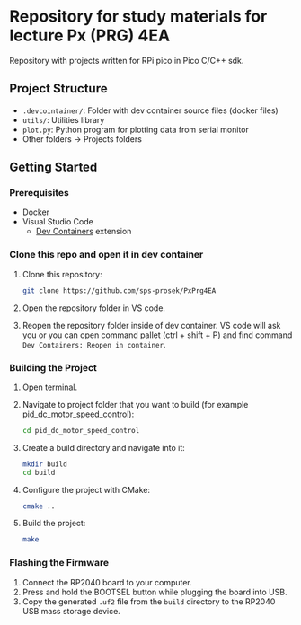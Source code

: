 # Repository for study materials for lecture Px (PRG) 4EA

Repository with projects written for RPi pico in Pico C/C++ sdk.

## Project Structure

- `.devcointainer/`: Folder with dev container source files (docker files)
- `utils/`: Utilities library
- `plot.py`: Python program for plotting data from serial monitor
- Other folders -> Projects folders

## Getting Started

### Prerequisites

- Docker
- Visual Studio Code
   - [Dev Containers](https://marketplace.visualstudio.com/items?itemName=ms-vscode-remote.remote-containers) extension

### Clone this repo and open it in dev container

1. Clone this repository:

   ```sh
   git clone https://github.com/sps-prosek/PxPrg4EA
   ```

2. Open the repository folder in VS code.

3. Reopen the repository folder inside of dev container. VS code will ask you or you can open command pallet (ctrl + shift + P) and find command `Dev Containers: Reopen in container`.

### Building the Project

1. Open terminal.

2. Navigate to project folder that you want to build (for example pid_dc_motor_speed_control):

   ```sh
   cd pid_dc_motor_speed_control
   ```

3. Create a build directory and navigate into it:

   ```sh
   mkdir build
   cd build
   ```

4. Configure the project with CMake:

   ```sh
   cmake ..
   ```

5. Build the project:
   ```sh
   make
   ```

### Flashing the Firmware

1. Connect the RP2040 board to your computer.
2. Press and hold the BOOTSEL button while plugging the board into USB.
3. Copy the generated `.uf2` file from the `build` directory to the RP2040 USB mass storage device.
